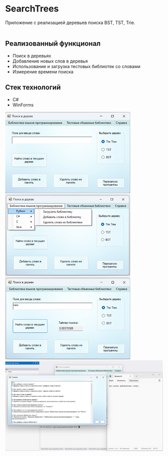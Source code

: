 # SearchTrees
Приложение с реализацией деревьев поиска BST, TST, Trie. <br> <br>

 ## Реализованный функционал
 - Поиск в деревьях
 - Добавление новых слов в деревья
 - Использование и загрузка тестовых библиотек со словами
 - Измерение времени поиска
 ## Стек технологий
 - C# <br>
 - WinForms <br>
<div style="display">
<img src="https://github.com/sssofi0101/SearchTrees/blob/images/images/screenshot1.png" width = "400"> 
<img src="https://github.com/sssofi0101/SearchTrees/raw/images/images/screenshot2.png" width = "400">
 <br>
  
  <img src="https://github.com/sssofi0101/SearchTrees/raw/images/images/screenshot4.png" width = "400">
  <br>
  <img src="https://github.com/sssofi0101/SearchTrees/raw/images/images/screenshot3.png" width = "800">
</div>
